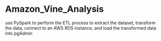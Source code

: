 # Amazon_Vine_Analysis
use PySpark to perform the ETL process to extract the dataset, transform the data, connect to an AWS RDS instance, and load the transformed data into pgAdmin
